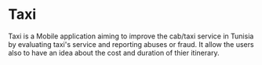 Taxi
====
  Taxi is a Mobile application aiming to improve the cab/taxi service in Tunisia by evaluating taxi's service and reporting abuses or fraud.
It allow the users also to have an idea about the cost and duration of thier itinerary.
